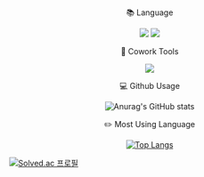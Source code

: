<div align="center">
 
:books: Language

<img src="https://img.shields.io/badge/python-3776AB?style=for-the-badge&logo=python&logoColor=white">  <img src="https://img.shields.io/badge/JAVA-FF9E0F?style=for-the-badge&logo=JAVA&logoColor=white">

 
:wrench: Cowork Tools
 
 <img src="https://img.shields.io/badge/Github-181717?style=for-the-badge&logo=Github&logoColor=white">


:computer: Github Usage

![Anurag's GitHub stats](https://github-readme-stats.vercel.app/api?username=iyongchan&show_icons=true&theme=radical)



:pencil2: Most Using Language

[![Top Langs](https://github-readme-stats.vercel.app/api/top-langs/?username=iyongchan)](https://github.com/anuraghazra/github-readme-stats)
</div>


[![Solved.ac
프로필](http://mazassumnida.wtf/api/v2/generate_badge?boj=yongchan11111)](https://solved.ac/yongchan11111)
